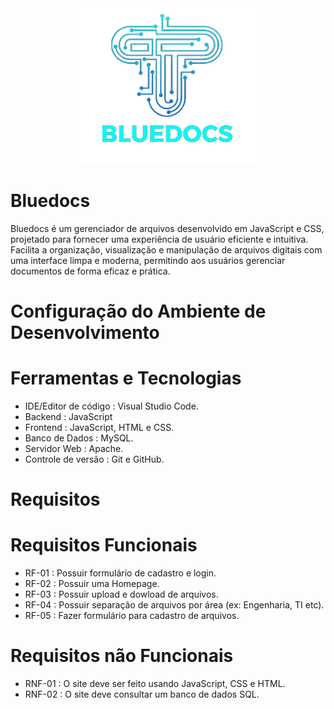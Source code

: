 <div align="center">
  <img src="https://github.com/lucaasxz/Bluedocs/blob/main/img/logo.png" alt=" " width="300">
</div>

# Bluedocs
Bluedocs é um gerenciador de arquivos desenvolvido em JavaScript e CSS, projetado para fornecer uma experiência de usuário eficiente e intuitiva. Facilita a organização, visualização e manipulação de arquivos digitais com uma interface limpa e moderna, permitindo aos usuários gerenciar documentos de forma eficaz e prática.

# Configuração do Ambiente de Desenvolvimento 
# Ferramentas e Tecnologias 
- IDE/Editor de código : Visual Studio Code.
- Backend : JavaScript
- Frontend : JavaScript, HTML e CSS.
- Banco de Dados : MySQL.
- Servidor Web : Apache.
- Controle de versão : Git e GitHub.

# Requisitos 
# Requisitos Funcionais
- RF-01 : Possuir formulário de cadastro e login.
- RF-02 : Possuir uma Homepage.
- RF-03 : Possuir upload e dowload de arquivos.
- RF-04 : Possuir separação de arquivos por área (ex: Engenharia, TI etc).
- RF-05 : Fazer formulário para cadastro de arquivos.

# Requisitos não Funcionais
- RNF-01 : O site deve ser feito usando JavaScript, CSS e HTML.
- RNF-02 : O site deve consultar um banco de dados SQL.

